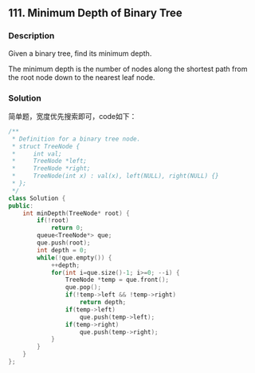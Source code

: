 ## 111. Minimum Depth of Binary Tree
### Description
Given a binary tree, find its minimum depth.

The minimum depth is the number of nodes along the shortest path from the root node down to the nearest leaf node.

### Solution
简单题，宽度优先搜索即可，code如下：

```C++
/**
 * Definition for a binary tree node.
 * struct TreeNode {
 *     int val;
 *     TreeNode *left;
 *     TreeNode *right;
 *     TreeNode(int x) : val(x), left(NULL), right(NULL) {}
 * };
 */
class Solution {
public:
    int minDepth(TreeNode* root) {
        if(!root)
            return 0;
        queue<TreeNode*> que;
        que.push(root);
        int depth = 0;
        while(!que.empty()) {
            ++depth;
            for(int i=que.size()-1; i>=0; --i) {
                TreeNode *temp = que.front();
                que.pop();
                if(!temp->left && !temp->right)
                    return depth;
                if(temp->left)
                    que.push(temp->left);
                if(temp->right)
                    que.push(temp->right);
            }
        }
    }
};
```